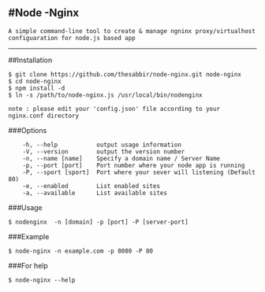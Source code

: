 #Node -Nginx
---
```
A simple command-line tool to create & manage ngninx proxy/virtualhost configuaration for node.js based app
```

***

##Installation
```
$ git clone https://github.com/thesabbir/node-nginx.git node-nginx
$ cd node-nginx
$ npm install -d
$ ln -s /path/to/node-nginx.js /usr/local/bin/nodenginx
```
  
`note : please edit your 'config.json' file according to your nginx.conf directory`



###Options
```
	-h, --help           output usage information
    -V, --version        output the version number
    -n, --name [name]    Specify a domain name / Server Name
    -p, --port [port]    Port number where your node app is running
    -P, --sport [sport]  Port where your sever will listening (Default 80)
    -e, --enabled        List enabled sites
    -a, --available      List available sites
```

###Usage
```
$ nodenginx  -n [domain] -p [port] -P [server-port]
```

###Example
```
$ node-nginx -n example.com -p 8080 -P 80
```


###For help

```
$ node-nginx --help


```


